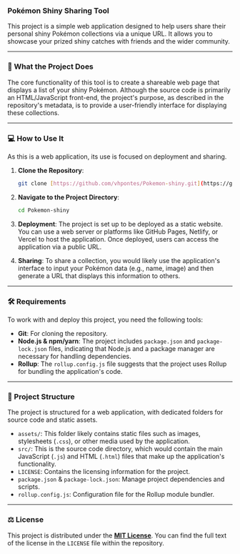 ### Pokémon Shiny Sharing Tool

This project is a simple web application designed to help users share their personal shiny Pokémon collections via a unique URL. It allows you to showcase your prized shiny catches with friends and the wider community.

---

### 🚀 What the Project Does

The core functionality of this tool is to create a shareable web page that displays a list of your shiny Pokémon. Although the source code is primarily an HTML/JavaScript front-end, the project's purpose, as described in the repository's metadata, is to provide a user-friendly interface for displaying these collections.

---

### 💻 How to Use It

As this is a web application, its use is focused on deployment and sharing.

1.  **Clone the Repository**:
    ```bash
    git clone [https://github.com/vhpontes/Pokemon-shiny.git](https://github.com/vhpontes/Pokemon-shiny.git)
    ```

2.  **Navigate to the Project Directory**:
    ```bash
    cd Pokemon-shiny
    ```

3.  **Deployment**:
    The project is set up to be deployed as a static website. You can use a web server or platforms like GitHub Pages, Netlify, or Vercel to host the application. Once deployed, users can access the application via a public URL.

4.  **Sharing**:
    To share a collection, you would likely use the application's interface to input your Pokémon data (e.g., name, image) and then generate a URL that displays this information to others.

---

### 🛠️ Requirements

To work with and deploy this project, you need the following tools:

* **Git**: For cloning the repository.
* **Node.js & npm/yarn**: The project includes `package.json` and `package-lock.json` files, indicating that Node.js and a package manager are necessary for handling dependencies.
* **Rollup**: The `rollup.config.js` file suggests that the project uses Rollup for bundling the application's code.

---

### 📂 Project Structure

The project is structured for a web application, with dedicated folders for source code and static assets.

* `assets/`: This folder likely contains static files such as images, stylesheets (`.css`), or other media used by the application.
* `src/`: This is the source code directory, which would contain the main JavaScript (`.js`) and HTML (`.html`) files that make up the application's functionality.
* `LICENSE`: Contains the licensing information for the project.
* `package.json` & `package-lock.json`: Manage project dependencies and scripts.
* `rollup.config.js`: Configuration file for the Rollup module bundler.

---

### ⚖️ License

This project is distributed under the **[MIT License](https://github.com/vhpontes/Pokemon-shiny/blob/master/LICENSE)**. You can find the full text of the license in the `LICENSE` file within the repository.
